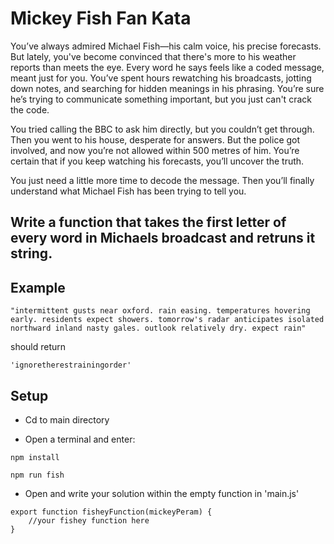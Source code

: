 
# Mickey Fish Fan Kata

You’ve always admired Michael Fish—his calm voice, his precise forecasts. But lately, you've become convinced that there's more to his weather reports than meets the eye. Every word he says feels like a coded message, meant just for you. You’ve spent hours rewatching his broadcasts, jotting down notes, and searching for hidden meanings in his phrasing. You’re sure he’s trying to communicate something important, but you just can't crack the code.

You tried calling the BBC to ask him directly, but you couldn’t get through. Then you went to his house, desperate for answers. But the police got involved, and now you’re not allowed within 500 metres of him. You’re certain that if you keep watching his forecasts, you’ll uncover the truth.

You just need a little more time to decode the message. Then you’ll finally understand what Michael Fish has been trying to tell you. 

## Write a function that takes the first letter of every word in Michaels broadcast and retruns it string.

## Example 

```
"intermittent gusts near oxford. rain easing. temperatures hovering early. residents expect showers. tomorrow's radar anticipates isolated northward inland nasty gales. outlook relatively dry. expect rain"
```
should return 
```
'ignoretherestrainingorder'
```

## Setup
- Cd to main directory 

- Open a terminal and enter:
```
npm install
```
```
npm run fish
```
- Open and write your solution within the empty function in 'main.js' 
```
export function fisheyFunction(mickeyPeram) {
    //your fishey function here
}
```
